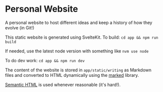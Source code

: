 # Personal Website

A personal website to host different ideas and keep a history of how they evolve (in Git!)

This static website is generated using SvelteKit. To build: `cd app && npm run build`

If needed, use the latest node version with something like `nvm use node`

To do dev work: `cd app && npm run dev`

The content of the website is stored in `app/static/writing` as Markdown files and converted to HTML dynamically using the [marked](https://github.com/markedjs/marked) library.

[Semantic HTML](https://developer.mozilla.org/en-US/docs/Glossary/Semantics) is used whenever reasonable (it's hard!).
